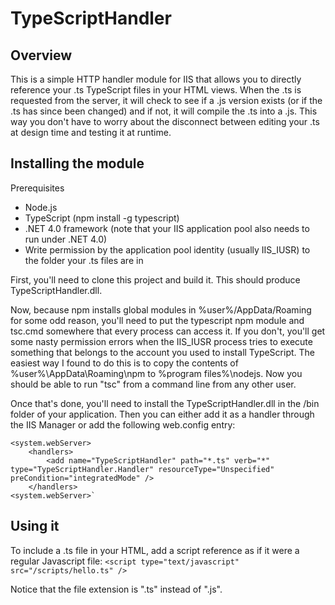 TypeScriptHandler
=================

Overview
--------

This is a simple HTTP handler module for IIS that allows you to directly reference your .ts TypeScript files in your HTML views. When the .ts is requested from the server, it will check to see if a .js version exists (or if the .ts has since been changed) and if not, it will compile the .ts into a .js. This way you don't have to worry about the disconnect between editing your .ts at design time and testing it at runtime.

Installing the module
---------------------
Prerequisites
* Node.js
* TypeScript (npm install -g typescript)
* .NET 4.0 framework (note that your IIS application pool also needs to run under .NET 4.0)
* Write permission by the application pool identity (usually IIS_IUSR) to the folder your .ts files are in

First, you'll need to clone this project and build it. This should produce TypeScriptHandler.dll.

Now, because npm installs global modules in %user%/AppData/Roaming for some odd reason, you'll need to put the typescript npm module and tsc.cmd somewhere that every process can access it. If you don't, you'll get some nasty permission errors when the IIS_IUSR process tries to execute something that belongs to the account you used to install TypeScript. The easiest way I found to do this is to copy the contents of %user%\AppData\Roaming\npm to %program files%\nodejs. Now you should be able to run "tsc" from a command line from any other user.

Once that's done, you'll need to install the TypeScriptHandler.dll in the /bin folder of your application. Then you can either add it as a handler through the IIS Manager or add the following web.config entry:

    <system.webServer>
        <handlers>
            <add name="TypeScriptHandler" path="*.ts" verb="*" type="TypeScriptHandler.Handler" resourceType="Unspecified" preCondition="integratedMode" />
        </handlers>
    <system.webServer>`

Using it
--------
To include a .ts file in your HTML, add a script reference as if it were a regular Javascript file:
    `<script type="text/javascript" src="/scripts/hello.ts" />`

Notice that the file extension is ".ts" instead of ".js".